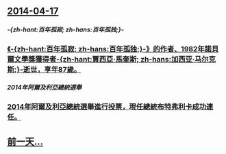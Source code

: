 ## [2014-04-17](/zh/news/2014/04/17/index.md)

##### -{zh-hant:百年孤寂; zh-hans:百年孤独;}-
### [ 《-{zh-hant:百年孤寂; zh-hans:百年孤独;}-》的作者、1982年諾貝爾文學獎獲得者-{zh-hant:賈西亞·馬奎斯; zh-hans:加西亚·马尔克斯;}-逝世，享年87歲。 ](/zh/news/2014/04/17/zh-hant-百年孤寂-zh-hans-百年孤独-的作者-1982年諾貝爾文學獎獲得者-zh-han.md)
##### 2014年阿爾及利亞總統選舉
### [ 2014年阿爾及利亞總統選舉進行投票，現任總統布特弗利卡成功連任。 ](/zh/news/2014/04/17/2014年阿爾及利亞總統選舉進行投票-現任總統布特弗利卡成功連任.md)
## [前一天...](/zh/news/2014/04/16/index.md)

